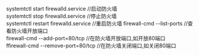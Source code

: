 systemtctl start firewalld.service  //启动防火墙  
systemtctl stop firewalld.service   //停止防火墙  
systemtctl restart firewalld.service //重启防火墙 
firewall-cmd --list-ports   //查看防火墙开放端口    
firewall-cmd --add-port=80/tcp    //在防火墙开放端口,如开放80端口  
ffirewall-cmd --remove-port=80/tcp    //在防火墙关闭端口,如关闭80端口  

